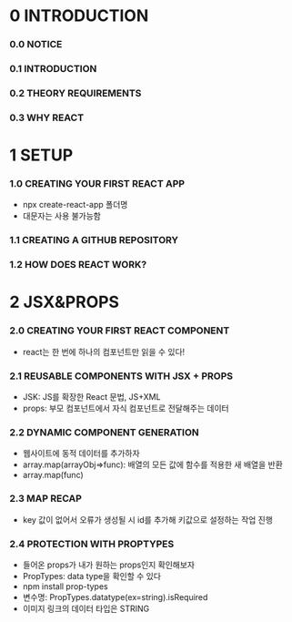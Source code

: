 # 0 INTRODUCTION
### 0.0 NOTICE
### 0.1 INTRODUCTION
### 0.2 THEORY REQUIREMENTS
### 0.3 WHY REACT

# 1 SETUP
### 1.0 CREATING YOUR FIRST REACT APP
- npx create-react-app 폴더명
- 대문자는 사용 불가능함
### 1.1 CREATING A GITHUB REPOSITORY
### 1.2 HOW DOES REACT WORK?

# 2 JSX&PROPS
### 2.0 CREATING YOUR FIRST REACT COMPONENT
- react는 한 번에 하나의  컴포넌트만 읽을 수 있다!

### 2.1 REUSABLE COMPONENTS WITH JSX + PROPS
- JSK: JS를 확장한 React 문법, JS+XML
- props: 부모 컴포넌트에서 자식 컴포넌트로 전달해주는 데이터

### 2.2 DYNAMIC COMPONENT GENERATION
- 웹사이트에 동적 데이터를 추가하자
- array.map(arrayObj=>func): 배열의 모든 값에 함수를 적용한 새 배열을 반환
- array.map(func)

### 2.3 MAP RECAP
- key 값이 없어서 오류가 생성될 시 id를 추가해 키값으로 설정하는 작업 진행
### 2.4 PROTECTION WITH PROPTYPES
- 들어온 props가 내가 원하는 props인지 확인해보자
- PropTypes: data type을 확인할 수 있다
- npm install prop-types
- 변수명: PropTypes.datatype(ex=string).isRequired
- 이미지 링크의 데이터 타입은 STRING